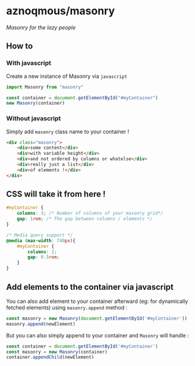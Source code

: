 # aznoqmous/masonry

_Masonry for the lazy people_

## How to

### With javascript
Create a new instance of Masonry via `javascript`

```js
import Masonry from "masonry"

const container = document.getElementById("#myContainer")
new Masonry(container)

```

### Without javascript
Simply add `masonry` class name to your container !
```html
<div class="masonry">
    <div>some content</div>
    <div>with variable height</div>
    <div>and not ordered by columns or whatelse</div>
    <div>really just a list</div>
    <div>of elements !</div>
</div>
```

## CSS will take it from here !
```css
#myContainer {
    columns: 3; /* Number of columns of your masonry grid*/ 
    gap: 1rem; /* The gap between columns / elements */
}

/* Media query support */
@media (max-width: 740px){
    #myContainer {
        columns: 2;
        gap: 0.5rem;
    }
}
```

## Add elements to the container via javascript
You can also add element to your container afterward (eg: for dynamically fetched elements) using `masonry.append` method :

```js
const masonry = new Masonry(document.getElementById('#myContainer'))
masonry.append(newElement)
```

But you can also simply append to your container and `Masonry` will handle : 

```js
const container = document.getElementById('#myContainer')
const masonry = new Masonry(container)
container.appendChild(newElement)
```